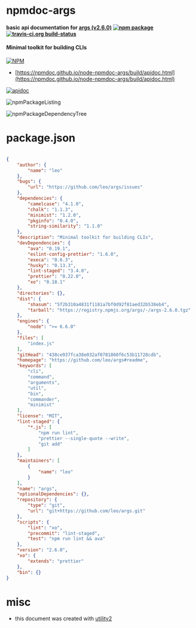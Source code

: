 # npmdoc-args

#### basic api documentation for  [args (v2.6.0)](https://github.com/leo/args#readme)  [![npm package](https://img.shields.io/npm/v/npmdoc-args.svg?style=flat-square)](https://www.npmjs.org/package/npmdoc-args) [![travis-ci.org build-status](https://api.travis-ci.org/npmdoc/node-npmdoc-args.svg)](https://travis-ci.org/npmdoc/node-npmdoc-args)

#### Minimal toolkit for building CLIs

[![NPM](https://nodei.co/npm/args.png?downloads=true&downloadRank=true&stars=true)](https://www.npmjs.com/package/args)

- [https://npmdoc.github.io/node-npmdoc-args/build/apidoc.html](https://npmdoc.github.io/node-npmdoc-args/build/apidoc.html)

[![apidoc](https://npmdoc.github.io/node-npmdoc-args/build/screenCapture.buildCi.browser.%252Ftmp%252Fbuild%252Fapidoc.html.png)](https://npmdoc.github.io/node-npmdoc-args/build/apidoc.html)

![npmPackageListing](https://npmdoc.github.io/node-npmdoc-args/build/screenCapture.npmPackageListing.svg)

![npmPackageDependencyTree](https://npmdoc.github.io/node-npmdoc-args/build/screenCapture.npmPackageDependencyTree.svg)



# package.json

```json

{
    "author": {
        "name": "leo"
    },
    "bugs": {
        "url": "https://github.com/leo/args/issues"
    },
    "dependencies": {
        "camelcase": "4.1.0",
        "chalk": "1.1.3",
        "minimist": "1.2.0",
        "pkginfo": "0.4.0",
        "string-similarity": "1.1.0"
    },
    "description": "Minimal toolkit for building CLIs",
    "devDependencies": {
        "ava": "0.19.1",
        "eslint-config-prettier": "1.6.0",
        "execa": "0.6.3",
        "husky": "0.13.3",
        "lint-staged": "3.4.0",
        "prettier": "0.22.0",
        "xo": "0.18.1"
    },
    "directories": {},
    "dist": {
        "shasum": "5f2b310a4831f1181a7bf0d92f81aed32b538eb4",
        "tarball": "https://registry.npmjs.org/args/-/args-2.6.0.tgz"
    },
    "engines": {
        "node": ">= 6.6.0"
    },
    "files": [
        "index.js"
    ],
    "gitHead": "438ce937fca38e032af0781860f6c53b11728cdb",
    "homepage": "https://github.com/leo/args#readme",
    "keywords": [
        "cli",
        "command",
        "arguments",
        "util",
        "bin",
        "commander",
        "minimist"
    ],
    "license": "MIT",
    "lint-staged": {
        "*.js": [
            "npm run lint",
            "prettier --single-quote --write",
            "git add"
        ]
    },
    "maintainers": [
        {
            "name": "leo"
        }
    ],
    "name": "args",
    "optionalDependencies": {},
    "repository": {
        "type": "git",
        "url": "git+https://github.com/leo/args.git"
    },
    "scripts": {
        "lint": "xo",
        "precommit": "lint-staged",
        "test": "npm run lint && ava"
    },
    "version": "2.6.0",
    "xo": {
        "extends": "prettier"
    },
    "bin": {}
}
```



# misc
- this document was created with [utility2](https://github.com/kaizhu256/node-utility2)
